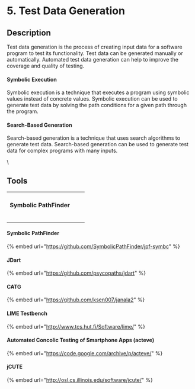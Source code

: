 # 5. Test Data Generation

## Description

Test data generation is the process of creating input data for a software program to test its functionality. Test data can be generated manually or automatically. Automated test data generation can help to improve the coverage and quality of testing.

#### Symbolic Execution

Symbolic execution is a technique that executes a program using symbolic values instead of concrete values. Symbolic execution can be used to generate test data by solving the path conditions for a given path through the program.

#### Search-Based Generation

Search-based generation is a technique that uses search algorithms to generate test data. Search-based generation can be used to generate test data for complex programs with many inputs.

\


## Tools&#x20;



|                              |   |   |
| ---------------------------- | - | - |
| <h4>Symbolic PathFinder</h4> |   |   |
|                              |   |   |
|                              |   |   |

#### Symbolic PathFinder

{% embed url="https://github.com/SymbolicPathFinder/jpf-symbc" %}

#### JDart

{% embed url="https://github.com/psycopaths/jdart" %}

#### CATG

{% embed url="https://github.com/ksen007/janala2" %}

#### LIME Testbench

{% embed url="http://www.tcs.hut.fi/Software/lime/" %}

#### Automated Concolic Testing of Smartphone Apps (acteve)

{% embed url="https://code.google.com/archive/p/acteve/" %}

#### jCUTE

{% embed url="http://osl.cs.illinois.edu/software/jcute/" %}
